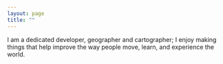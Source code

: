 ```yaml
---
layout: page
title: ""
---
```


I am a dedicated developer, geographer and cartographer; I enjoy making things that help improve the way people move, learn, and experience the world.